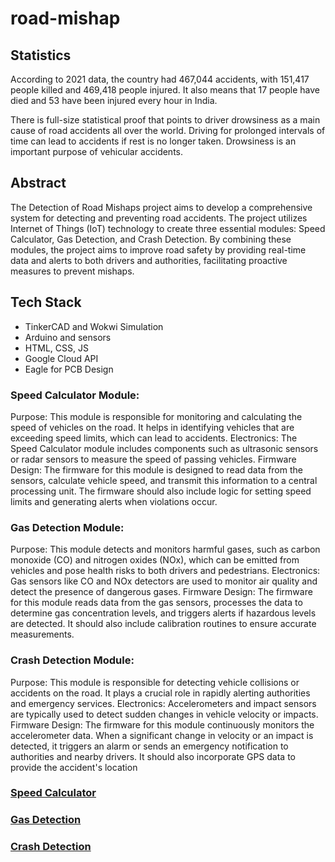 # road-mishap

## Statistics

According to 2021 data, the country had 467,044 accidents, with 151,417 people killed and 469,418 people injured. It also means that 17 people have died and 53 have been injured every hour in India.

There is full-size statistical proof that points to driver drowsiness as a main cause of road accidents all over the world. Driving for prolonged intervals of time can lead to accidents if rest is no longer taken. Drowsiness is an important purpose of vehicular accidents.


## Abstract 

The Detection of Road Mishaps project aims to develop a comprehensive system for detecting and preventing road accidents. The project utilizes Internet of Things (IoT) technology to create three essential modules: Speed Calculator, Gas Detection, and Crash Detection. By combining these modules, the project aims to improve road safety by providing real-time data and alerts to both drivers and authorities, facilitating proactive measures to prevent mishaps.

## Tech Stack

- TinkerCAD and Wokwi Simulation
- Arduino and sensors
- HTML, CSS, JS
- Google Cloud API
- Eagle for PCB Design

### Speed Calculator Module:

Purpose: This module is responsible for monitoring and calculating the speed of vehicles on the road. It helps in identifying vehicles that are exceeding speed limits, which can lead to accidents.
Electronics: The Speed Calculator module includes components such as ultrasonic sensors or radar sensors to measure the speed of passing vehicles.
Firmware Design: The firmware for this module is designed to read data from the sensors, calculate vehicle speed, and transmit this information to a central processing unit. The firmware should also include logic for setting speed limits and generating alerts when violations occur.

### Gas Detection Module:

Purpose: This module detects and monitors harmful gases, such as carbon monoxide (CO) and nitrogen oxides (NOx), which can be emitted from vehicles and pose health risks to both drivers and pedestrians.
Electronics: Gas sensors like CO and NOx detectors are used to monitor air quality and detect the presence of dangerous gases.
Firmware Design: The firmware for this module reads data from the gas sensors, processes the data to determine gas concentration levels, and triggers alerts if hazardous levels are detected. It should also include calibration routines to ensure accurate measurements.

### Crash Detection Module:

Purpose: This module is responsible for detecting vehicle collisions or accidents on the road. It plays a crucial role in rapidly alerting authorities and emergency services.
Electronics: Accelerometers and impact sensors are typically used to detect sudden changes in vehicle velocity or impacts.
Firmware Design: The firmware for this module continuously monitors the accelerometer data. When a significant change in velocity or an impact is detected, it triggers an alarm or sends an emergency notification to authorities and nearby drivers. It should also incorporate GPS data to provide the accident's location


### [Speed Calculator](https://wokwi.com/projects/366746748629807105)

### [Gas Detection](https://www.tinkercad.com/things/bBwrbBcnv4k)

### [Crash Detection](https://www.tinkercad.com/things/hjC9y57r7hT)
